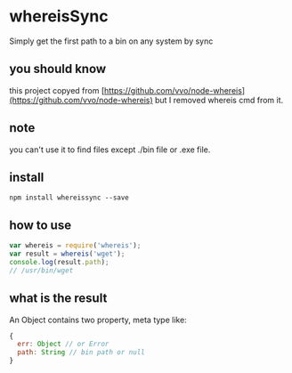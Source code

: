 # whereisSync
Simply get the first path to a bin on any system by sync

## you should know
this project copyed from [https://github.com/vvo/node-whereis](https://github.com/vvo/node-whereis)
but I removed whereis cmd from it.

## note
you can't use it to find files except ./bin file or .exe file.

## install
```
npm install whereissync --save
```

## how to use
```javascript
var whereis = require('whereis');
var result = whereis('wget');
console.log(result.path);
// /usr/bin/wget
```

## what is the result
An Object contains two property, meta type like:
```javascript
{
  err: Object // or Error
  path: String // bin path or null
}
```
